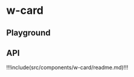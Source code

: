 # w-card

## Playground

<WCardPlayground />

## API

!!!include(src/components/w-card/readme.md)!!!
